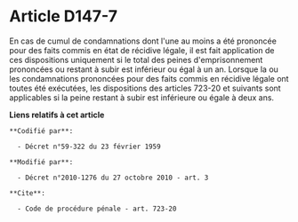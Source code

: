 # Article D147-7

En cas de cumul de condamnations dont l'une au moins a été prononcée pour des faits commis en état de récidive légale, il est
fait application de ces dispositions uniquement si le total des peines d'emprisonnement prononcées ou restant à subir est
inférieur ou égal à un an. Lorsque la ou les condamnations prononcées pour des faits commis en récidive légale ont toutes été
exécutées, les dispositions des articles 723-20 et suivants sont applicables si la peine restant à subir est inférieure ou
égale à deux ans.

**Liens relatifs à cet article**

	**Codifié par**:

	  - Décret n°59-322 du 23 février 1959

	**Modifié par**:

	  - Décret n°2010-1276 du 27 octobre 2010 - art. 3

	**Cite**:

	  - Code de procédure pénale - art. 723-20
